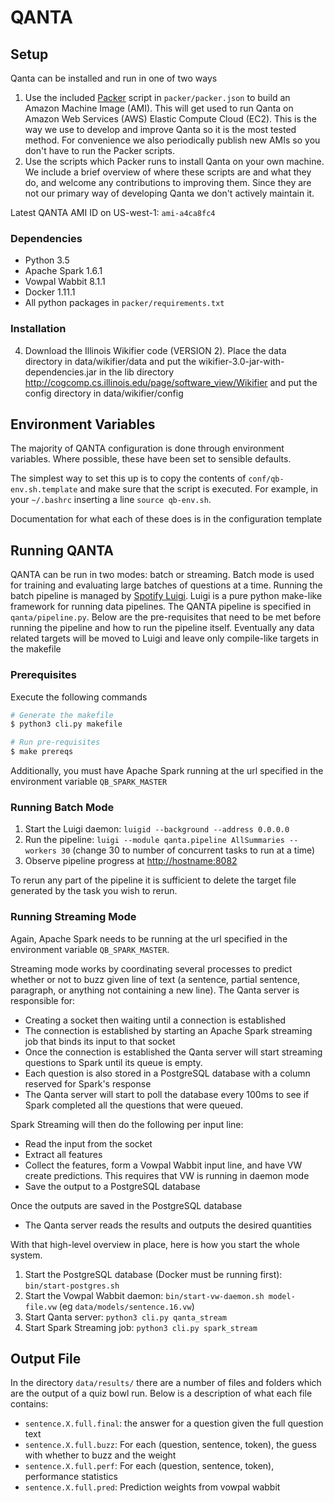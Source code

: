# QANTA

## Setup
Qanta can be installed and run in one of two ways
1. Use the included [Packer](https://www.packer.io/) script in `packer/packer.json` to build an
Amazon Machine Image (AMI). This will get used to run Qanta on Amazon Web Services (AWS) Elastic
Compute Cloud (EC2). This is the way we use to develop and improve Qanta so it is the most tested
method. For convenience we also periodically publish new AMIs so you don't have to run the Packer
scripts.
2. Use the scripts which Packer runs to install Qanta on your own machine. We include a brief
overview of where these scripts are and what they do, and welcome any contributions to improving
them. Since they are not our primary way of developing Qanta we don't actively maintain it.

Latest QANTA AMI ID on US-west-1: `ami-a4ca8fc4`

### Dependencies
* Python 3.5
* Apache Spark 1.6.1
* Vowpal Wabbit 8.1.1
* Docker 1.11.1
* All python packages in `packer/requirements.txt`

### Installation
4. Download the Illinois Wikifier code (VERSION 2).  Place the data directory in data/wikifier/data and put the wikifier-3.0-jar-with-dependencies.jar in the lib directory http://cogcomp.cs.illinois.edu/page/software_view/Wikifier and put the config directory in data/wikifier/config

## Environment Variables
The majority of QANTA configuration is done through environment variables. Where possible, these
have been set to sensible defaults.

The simplest way to set this up is to copy the contents of `conf/qb-env.sh.template` and make sure
that the script is executed. For example, in your `~/.bashrc` inserting a line `source qb-env.sh`.

Documentation for what each of these does is in the configuration template

## Running QANTA
QANTA can be run in two modes: batch or streaming. Batch mode is used for training and evaluating
large batches of questions at a time. Running the batch pipeline is managed by
[Spotify Luigi](https://github.com/spotify/luigi). Luigi is a pure python make-like framework for
running data pipelines. The QANTA pipeline is specified in `qanta/pipeline.py`. Below are the
pre-requisites that need to be met before running the pipeline and how to run the pipeline itself.
Eventually any data related targets will be moved to Luigi and leave only compile-like targets in
the makefile

### Prerequisites
Execute the following commands

```bash
# Generate the makefile
$ python3 cli.py makefile

# Run pre-requisites
$ make prereqs
```

Additionally, you must have Apache Spark running at the url specified in the environment variable
`QB_SPARK_MASTER`

### Running Batch Mode

1. Start the Luigi daemon: `luigid --background --address 0.0.0.0`
2. Run the pipeline: `luigi --module qanta.pipeline AllSummaries --workers 30` (change 30 to number
of concurrent tasks to run at a time)
3. Observe pipeline progress at [http://hostname:8082](http://hostname:8082)

To rerun any part of the pipeline it is sufficient to delete the target file generated by the task
you wish to rerun.

### Running Streaming Mode
Again, Apache Spark needs to be running at the url specified in the environment variable
`QB_SPARK_MASTER`.

Streaming mode works by coordinating several processes to predict whether or not to buzz given line
of text (a sentence, partial sentence, paragraph, or anything not containing a new line). The Qanta
server is responsible for:
* Creating a socket then waiting until a connection is established
* The connection is established by starting an Apache Spark streaming job that binds its input to
that socket
* Once the connection is established the Qanta server will start streaming questions to Spark until
its queue is empty.
* Each question is also stored in a PostgreSQL database with a column reserved for Spark's response
* The Qanta server will start to poll the database every 100ms to see if Spark completed all the
questions that were queued.

Spark Streaming will then do the following per input line:
* Read the input from the socket
* Extract all features
* Collect the features, form a Vowpal Wabbit input line, and have VW create predictions. This
requires that VW is running in daemon mode
* Save the output to a PostgreSQL database

Once the outputs are saved in the PostgreSQL database
* The Qanta server reads the results and outputs the desired quantities

With that high-level overview in place, here is how you start the whole system.

1. Start the PostgreSQL database (Docker must be running first): `bin/start-postgres.sh`
2. Start the Vowpal Wabbit daemon: `bin/start-vw-daemon.sh model-file.vw`
(eg `data/models/sentence.16.vw`)
3. Start Qanta server: `python3 cli.py qanta_stream`
4. Start Spark Streaming job: `python3 cli.py spark_stream`

## Output File
In the directory `data/results/` there are a number of files and folders which are the output of a quiz bowl run. Below is a description of what each file contains:

* `sentence.X.full.final`: the answer for a question given the full question text
* `sentence.X.full.buzz`: For each (question, sentence, token), the guess with whether to buzz and the weight
* `sentence.X.full.perf`: For each (question, sentence, token), performance statistics
* `sentence.X.full.pred`: Prediction weights from vowpal wabbit
